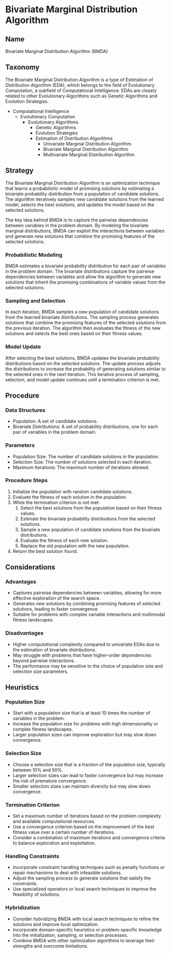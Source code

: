 # Bivariate Marginal Distribution Algorithm

## Name
Bivariate Marginal Distribution Algorithm (BMDA)

## Taxonomy
The Bivariate Marginal Distribution Algorithm is a type of Estimation of Distribution Algorithm (EDA), which belongs to the field of Evolutionary Computation, a subfield of Computational Intelligence. EDAs are closely related to other Evolutionary Algorithms such as Genetic Algorithms and Evolution Strategies.

- Computational Intelligence
  - Evolutionary Computation
    - Evolutionary Algorithms
      - Genetic Algorithms
      - Evolution Strategies
      - Estimation of Distribution Algorithms
        - Univariate Marginal Distribution Algorithm
        - Bivariate Marginal Distribution Algorithm
        - Multivariate Marginal Distribution Algorithm

## Strategy
The Bivariate Marginal Distribution Algorithm is an optimization technique that learns a probabilistic model of promising solutions by estimating a bivariate probability distribution from a population of candidate solutions. The algorithm iteratively samples new candidate solutions from the learned model, selects the best solutions, and updates the model based on the selected solutions.

The key idea behind BMDA is to capture the pairwise dependencies between variables in the problem domain. By modeling the bivariate marginal distributions, BMDA can exploit the interactions between variables and generate new solutions that combine the promising features of the selected solutions.

### Probabilistic Modeling
BMDA estimates a bivariate probability distribution for each pair of variables in the problem domain. The bivariate distributions capture the pairwise dependencies between variables and allow the algorithm to generate new solutions that inherit the promising combinations of variable values from the selected solutions.

### Sampling and Selection
In each iteration, BMDA samples a new population of candidate solutions from the learned bivariate distributions. The sampling process generates solutions that combine the promising features of the selected solutions from the previous iteration. The algorithm then evaluates the fitness of the new solutions and selects the best ones based on their fitness values.

### Model Update
After selecting the best solutions, BMDA updates the bivariate probability distributions based on the selected solutions. The update process adjusts the distributions to increase the probability of generating solutions similar to the selected ones in the next iteration. This iterative process of sampling, selection, and model update continues until a termination criterion is met.

## Procedure
### Data Structures
- Population: A set of candidate solutions.
- Bivariate Distributions: A set of probability distributions, one for each pair of variables in the problem domain.

### Parameters
- Population Size: The number of candidate solutions in the population.
- Selection Size: The number of solutions selected in each iteration.
- Maximum Iterations: The maximum number of iterations allowed.

### Procedure Steps
1. Initialize the population with random candidate solutions.
2. Evaluate the fitness of each solution in the population.
3. While the termination criterion is not met:
   1. Select the best solutions from the population based on their fitness values.
   2. Estimate the bivariate probability distributions from the selected solutions.
   3. Sample a new population of candidate solutions from the bivariate distributions.
   4. Evaluate the fitness of each new solution.
   5. Replace the old population with the new population.
4. Return the best solution found.

## Considerations
### Advantages
- Captures pairwise dependencies between variables, allowing for more effective exploration of the search space.
- Generates new solutions by combining promising features of selected solutions, leading to faster convergence.
- Suitable for problems with complex variable interactions and multimodal fitness landscapes.

### Disadvantages
- Higher computational complexity compared to univariate EDAs due to the estimation of bivariate distributions.
- May struggle with problems that have higher-order dependencies beyond pairwise interactions.
- The performance may be sensitive to the choice of population size and selection size parameters.

## Heuristics
### Population Size
- Start with a population size that is at least 10 times the number of variables in the problem.
- Increase the population size for problems with high dimensionality or complex fitness landscapes.
- Larger population sizes can improve exploration but may slow down convergence.

### Selection Size
- Choose a selection size that is a fraction of the population size, typically between 10% and 50%.
- Larger selection sizes can lead to faster convergence but may increase the risk of premature convergence.
- Smaller selection sizes can maintain diversity but may slow down convergence.

### Termination Criterion
- Set a maximum number of iterations based on the problem complexity and available computational resources.
- Use a convergence criterion based on the improvement of the best fitness value over a certain number of iterations.
- Consider a combination of maximum iterations and convergence criteria to balance exploration and exploitation.

### Handling Constraints
- Incorporate constraint handling techniques such as penalty functions or repair mechanisms to deal with infeasible solutions.
- Adjust the sampling process to generate solutions that satisfy the constraints.
- Use specialized operators or local search techniques to improve the feasibility of solutions.

### Hybridization
- Consider hybridizing BMDA with local search techniques to refine the solutions and improve local optimization.
- Incorporate domain-specific heuristics or problem-specific knowledge into the initialization, sampling, or selection processes.
- Combine BMDA with other optimization algorithms to leverage their strengths and overcome limitations.
